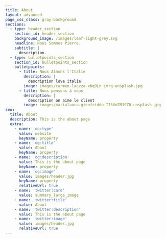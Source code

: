 ```yaml
---
title: About
layout: advanced
page_css_class: gray-background
sections:
  - type: header_section
    section_id: header_section
    background_image: /images/leaf-light-grey.svg
    headline: Nous Sommes Pierre.
    subtitle: |
      description.
  - type: bulletpoints_section
    section_id: bulletpoints_section
    bulletpoints:
      - title: Nous Aimons l'Italie
        description: |
          description love italia
        image: images/carmen-laezza-xhq9Ln_Lmrg-unsplash.jpg
      - title: Nous pensons à vous
        description: |
          description on aime le client 
        image: images/marialaura-gionfriddo-II3Vo7MJ9Z0-unsplash.jpg
seo:
  title: About
  description: This is the about page
  extra:
    - name: 'og:type'
      value: website
      keyName: property
    - name: 'og:title'
      value: About
      keyName: property
    - name: 'og:description'
      value: This is the about page
      keyName: property
    - name: 'og:image'
      value: images/header.jpg
      keyName: property
      relativeUrl: true
    - name: 'twitter:card'
      value: summary_large_image
    - name: 'twitter:title'
      value: About
    - name: 'twitter:description'
      value: This is the about page
    - name: 'twitter:image'
      value: images/header.jpg
      relativeUrl: true
---
```

